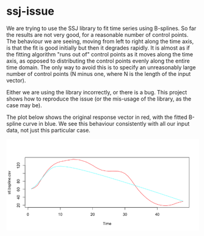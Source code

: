 # ssj-issue

We are trying to use the SSJ library to fit time series using B-splines.
So far the results are not very good, for a reasonable number of control points. 
The behaviour we are seeing, moving from left to right along the time axis, is that the fit is good initially but then it degrades rapidly. It is almost as if the fitting algorithm "runs out of" control points as it moves along the time axis, as opposed to distributing the control points evenly along the entire time domain. The only way to avoid this is to specify an unreasonably large number of control points (N minus one, where N is the length of the input vector). 

Either we are using the library incorrectly, or there is a bug.
This project shows how to reproduce the issue (or the mis-usage of the library, as the case may be). 

The plot below shows the original response vector in red, with the fitted B-spline curve in blue.
We see this behaviour consistently with all our input data, not just this particular case.

![Example plot of original vs. fitted curve](https://raw.githubusercontent.com/EXPEkmajewski/ssj-issue/master/ssh-issue.png)
